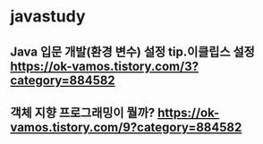 # javastudy

## Java 입문 개발(환경 변수) 설정 tip.이클립스 설정      https://ok-vamos.tistory.com/3?category=884582

## 객체 지향 프로그래밍이 뭘까?                         https://ok-vamos.tistory.com/9?category=884582

